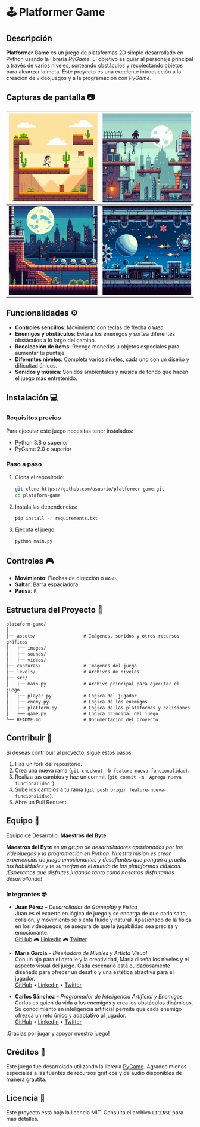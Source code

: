 # 🕹️ Platformer Game

## Descripción
**Platformer Game** es un juego de plataformas 2D simple desarrollado en Python usando la librería *PyGame*. El objetivo es guiar al personaje principal a través de varios niveles, sorteando obstáculos y recolectando objetos para alcanzar la meta. Este proyecto es una excelente introducción a la creación de videojuegos y a la programación con *PyGame*.

## Capturas de pantalla 📷

| ![Captura 1](capturas/captura1.png) | ![Captura 2](capturas/captura2.png) |
| ---- | ---- |
| ![Captura 3](capturas/captura3.png) | ![Captura 4](capturas/captura4.png) |

## Funcionalidades ⚙️
- **Controles sencillos**: Movimiento con teclas de flecha o `WASD`
- **Enemigos y obstáculos**: Evita a los enemigos y sortea diferentes obstáculos a lo largo del camino.
- **Recolección de ítems**: Recoge monedas u objetos especiales para aumentar tu puntaje.
- **Diferentes niveles**: Completa varios niveles, cada uno con un diseño y dificultad únicos.
- **Sonidos y música**: Sonidos ambientales y música de fondo que hacen el juego más entretenido.

## Instalación 💻

### Requisitos previos
Para ejecutar este juego necesitas tener instalados:
- Python 3.8 o superior
- PyGame 2.0 o superior

### Paso a paso
1. Clona el repositorio:
    ```bash
    git clone https://github.com/usuario/platformer-game.git
    cd plataform-game
    ```
2. Instala las dependencias:
    ```bash
    pip install -r requirements.txt
    ```
3. Ejecuta el juego:
    ```bash
    python main.py
    ```

## Controles 🎮
- **Movimiento**: Flechas de dirección o `WASD`.
- **Saltar**: Barra espaciadora.
- **Pausa**: `P`.

## Estructura del Proyecto 🧱
```
plataform-game/
│
├── assets/                  # Imágenes, sonidos y otros recursos gráficos
│   ├── images/
│   ├── sounds/
│   ├── videos/
├── capturas/                # Imagenes del juego
├── levels/                  # Archivos de niveles
├── src/
│   ├── main.py              # Archivo principal para ejecutar el juego
│   ├── player.py            # Lógica del jugador
│   ├── enemy.py             # Lógica de los enemigos
│   ├── platform.py          # Lógica de las plataformas y colisiones
│   └── game.py              # Lógica principal del juego
└── README.md                # Documentación del proyecto
```

## Contribuir 💪
Si deseas contribuir al proyecto, sigue estos pasos:
1. Haz un fork del repositorio.
2. Crea una nueva rama (`git checkout -b feature-nueva-funcionalidad`).
3. Realiza tus cambios y haz un commit (`git commit -m 'Agrega nueva funcionalidad'`).
4. Sube los cambios a tu rama (`git push origin feature-nueva-funcionalidad`).
5. Abre un Pull Request.

## Equipo 🤝
Equipo de Desarrollo: **Maestros del Byte**

**Maestros del Byte** *es un grupo de desarrolladores apasionados por los videojuegos y la programación en Python. Nuestra misión es crear experiencias de juego emocionantes y desafiantes que pongan a prueba tus habilidades y te sumerjan en el mundo de las plataformas clásicas. ¡Esperamos que disfrutes jugando tanto como nosotros disfrutamos desarrollando!*

### Integrantes 🤓

- **Juan Pérez** – *Desarrollador de Gameplay y Física*  
  Juan es el experto en lógica de juego y se encarga de que cada salto, colisión, y movimiento se sienta fluido y natural. Apasionado de la física en los videojuegos, se asegura de que la jugabilidad sea precisa y emocionante.  
  [GitHub](https://github.com/juanperez) 🎮 [LinkedIn](https://linkedin.com/in/juanperez) 🎮 [Twitter](https://twitter.com/juanperez)

- **María García** – *Diseñadora de Niveles y Artista Visual*  
  Con un ojo para el detalle y la creatividad, María diseña los niveles y el aspecto visual del juego. Cada escenario está cuidadosamente diseñado para ofrecer un desafío y una estética atractiva para el jugador.  
  [GitHub](https://github.com/mariagarcia) • [LinkedIn](https://linkedin.com/in/mariagarcia) • [Twitter](https://twitter.com/mariagarcia)

- **Carlos Sánchez** – *Programador de Inteligencia Artificial y Enemigos*  
  Carlos es quien da vida a los enemigos y crea los obstáculos dinámicos. Su conocimiento en inteligencia artificial permite que cada enemigo ofrezca un reto único y adaptativo al jugador.  
  [GitHub](https://github.com/carlossanchez) • [LinkedIn](https://linkedin.com/in/carlossanchez) • [Twitter](https://twitter.com/carlossanchez)

¡Gracias por jugar y apoyar nuestro juego!

## Créditos 📜
Este juego fue desarrolado utilizando la librería [PyGame](https://www.pygame.org/). Agradecimienos especiales a las fuentes de recursos gráficos y de audio disponibles de manera grautita.

## Licencia 🔑
Este proyecto está bajo la licencia MIT. Consulta el archivo `LICENSE` para más detalles.